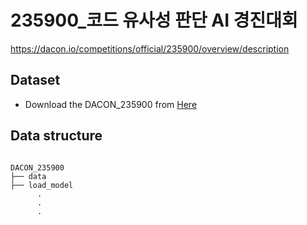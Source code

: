 # 235900_코드 유사성 판단 AI 경진대회
https://dacon.io/competitions/official/235900/overview/description


## Dataset
* Download the DACON_235900 from [Here](https://drive.google.com/file/d/1Mr0mg3X7_SPaMoCZGChX1LexPkgUFRy0/view)

## Data structure
<pre><code>
DACON_235900
├── data
├── load_model
      .
      .
      .
</code></pre>
